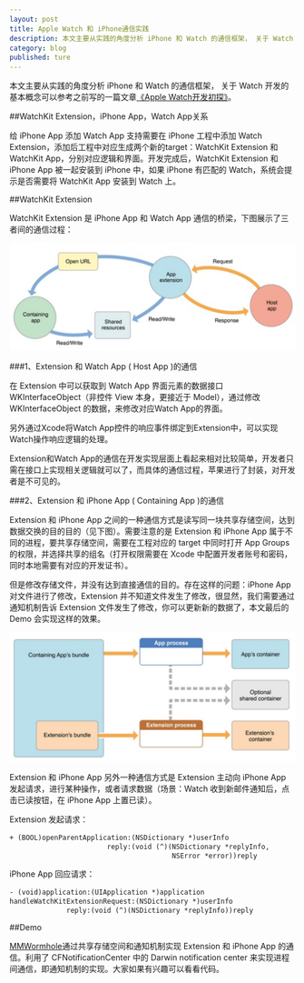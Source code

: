 ```yaml
---
layout: post
title: Apple Watch 和 iPhone通信实践
description: 本文主要从实践的角度分析 iPhone 和 Watch 的通信框架， 关于 Watch 开发的基本概念可以参考之前写的一篇文章《Apple Watch开发初探》。
category: blog
published: ture
---
```


本文主要从实践的角度分析 iPhone 和  Watch 的通信框架， 关于 Watch 开发的基本概念可以参考之前写的一篇文章[《Apple Watch开发初探》][1]。

##WatchKit Extension，iPhone App，Watch App关系

给 iPhone App 添加 Watch App 支持需要在 iPhone 工程中添加 Watch Extension，添加后工程中对应生成两个新的target：WatchKit Extension 和 WatchKit App，分别对应逻辑和界面。开发完成后，WatchKit Extension 和 iPhone App 被一起安装到 iPhone 中，如果 iPhone 有匹配的 Watch，系统会提示是否需要将 WatchKit App 安装到 Watch 上。

##WatchKit Extension

WatchKit Extension 是 iPhone App 和 Watch App 通信的桥梁，下图展示了三者间的通信过程：

![list app](/images/tech/iPhoneWatchCommunication/iphone_watch_communication.png)

###1、Extension 和 Watch App ( Host App )的通信 

在 Extension 中可以获取到 Watch App 界面元素的数据接口 WKInterfaceObject（非控件 View 本身，更接近于 Model），通过修改 WKInterfaceObject 的数据，来修改对应Watch App的界面。
   
另外通过Xcode将Watch App控件的响应事件绑定到Extension中，可以实现Watch操作响应逻辑的处理。
    
Extension和Watch App的通信在开发实现层面上看起来相对比较简单，开发者只需在接口上实现相关逻辑就可以了，而具体的通信过程，苹果进行了封装，对开发者是不可见的。

###2、Extension 和 iPhone App ( Containing App )的通信

Extension 和 iPhone App 之间的一种通信方式是读写同一块共享存储空间，达到数据交换的目的目的（见下图）。需要注意的是 Extension 和 iPhone App 属于不同的进程，要共享存储空间，需要在工程对应的 target 中同时打开 App Groups 的权限，并选择共享的组名（打开权限需要在 Xcode 中配置开发者账号和密码，同时本地需要有对应的开发证书）。
   
但是修改存储文件，并没有达到直接通信的目的。存在这样的问题：iPhone App 对文件进行了修改，Extension 并不知道文件发生了修改，很显然，我们需要通过通知机制告诉 Extension 文件发生了修改，你可以更新新的数据了，本文最后的 Demo 会实现这样的效果。

![list app](/images/tech/iPhoneWatchCommunication/share_container.png)

Extension 和 iPhone App 另外一种通信方式是 Extension 主动向 iPhone App 发起请求，进行某种操作，或者请求数据（场景：Watch 收到新邮件通知后，点击已读按钮，在 iPhone App 上置已读）。

Extension 发起请求：      

	+ (BOOL)openParentApplication:(NSDictionary *)userInfo
	                        reply:(void (^)(NSDictionary *replyInfo,
	                                        NSError *error))reply

iPhone App 回应请求：

	- (void)application:(UIApplication *)application
	handleWatchKitExtensionRequest:(NSDictionary *)userInfo
	              reply:(void (^)(NSDictionary *replyInfo))reply

##Demo

[MMWormhole][2]通过共享存储空间和通知机制实现 Extension 和 iPhone  App 的通信。利用了 CFNotificationCenter 中的 Darwin notification center 来实现进程间通信，即通知机制的实现。大家如果有兴趣可以看看代码。

[1]: http://nilsun.github.io/apple-watch/
[2]: https://github.com/mutualmobile/MMWormhole